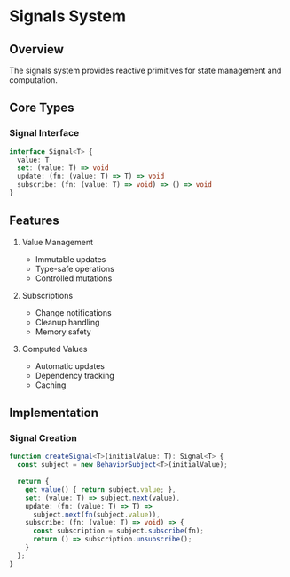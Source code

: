 # Signals System

## Overview

The signals system provides reactive primitives for state management and computation.

## Core Types

### Signal Interface

```typescript
interface Signal<T> {
  value: T
  set: (value: T) => void
  update: (fn: (value: T) => T) => void
  subscribe: (fn: (value: T) => void) => () => void
}
```

## Features

1. Value Management
   - Immutable updates
   - Type-safe operations
   - Controlled mutations

2. Subscriptions
   - Change notifications
   - Cleanup handling
   - Memory safety

3. Computed Values
   - Automatic updates
   - Dependency tracking
   - Caching

## Implementation

### Signal Creation

```typescript
function createSignal<T>(initialValue: T): Signal<T> {
  const subject = new BehaviorSubject<T>(initialValue);
  
  return {
    get value() { return subject.value; },
    set: (value: T) => subject.next(value),
    update: (fn: (value: T) => T) => 
      subject.next(fn(subject.value)),
    subscribe: (fn: (value: T) => void) => {
      const subscription = subject.subscribe(fn);
      return () => subscription.unsubscribe();
    }
  };
}
```